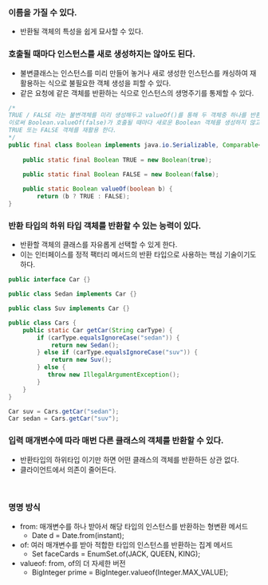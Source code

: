 ### 이름을 가질 수 있다.
* 반환될 객체의 특성을 쉽게 묘사할 수 있다.

### 호출될 때마다 인스턴스를 새로 생성하지는 않아도 된다.
* 불변클래스는 인스턴스를 미리 만들어 놓거나 새로 생성한 인스턴스를 캐싱하여 재활용하는 식으로 불필요한 객체 생성을 피할 수 있다.
* 같은 요청에 같은 객체를 반환하는 식으로 인스턴스의 생명주기를 통제할 수 있다.
```java
/*
TRUE / FALSE 라는 불변객체를 미리 생성해두고 valueOf()를 통해 두 객체중 하나를 반환한다.
이로써 Boolean.valueOf(false)가 호출될 때마다 새로운 Boolean 객체를 생성하지 않고 이미 생성된
TRUE 또는 FALSE 객체를 재활용 한다.
*/
public final class Boolean implements java.io.Serializable, Comparable<Boolean> {
    
    public static final Boolean TRUE = new Boolean(true);

    public static final Boolean FALSE = new Boolean(false);
    
    public static Boolean valueOf(boolean b) {
        return (b ? TRUE : FALSE);
}
```

### 반환 타입의 하위 타입 객체를 반환할 수 있는 능력이 있다.
* 반환할 객체의 클래스를 자유롭게 선택할 수 있게 한다.
* 이는 인터페이스를 정적 팩터리 메서드의 반환 타입으로 사용하는 핵심 기술이기도 하다.
```java
public interface Car {}

public class Sedan implements Car {}

public class Suv implements Car {}

public class Cars {
    public static Car getCar(String carType) {
        if (carType.equalsIgnoreCase("sedan")) {
            return new Sedan();
        } else if (carType.equalsIgnoreCase("suv")) {
            return new Suv();
        } else {
           throw new IllegalArgumentException();
        }
    }
}

Car suv = Cars.getCar("sedan");
Car sedan = Cars.getCar("suv");
```

### 입력 매개변수에 따라 매번 다른 클래스의 객체를 반환할 수 있다.
* 반환타입의 하위타입 이기만 하면 어떤 클래스의 객체를 반환하든 상관 없다.
* 클라이언트에서 의존이 줄어든다.

<br>

### 명명 방식

* from: 매개변수를 하나 받아서 해당 타입의 인스턴스를 반환하는 형변환 메서드
  * Date d = Date.from(instant);
* of: 여러 매개변수를 받아 적합한 타입의 인스턴스를 반환하는 집계 메서드
  * Set<Rank> faceCards = EnumSet.of(JACK, QUEEN, KING);
* valueof: from, of의 더 자세한 버전
  * BigInteger prime = BigInteger.valueof(Integer.MAX_VALUE);



